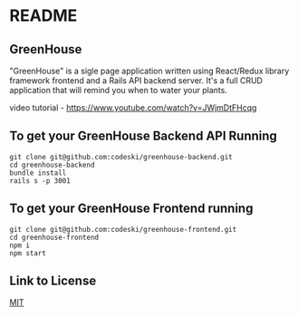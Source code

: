 # README

## GreenHouse 
"GreenHouse" is a sigle page application written using React/Redux library framework frontend and a Rails API backend server. It's a full CRUD application that will remind you when to water your plants.

video tutorial - https://www.youtube.com/watch?v=JWjmDtFHcqg


## To get your GreenHouse Backend API Running

```
git clone git@github.com:codeski/greenhouse-backend.git
cd greenhouse-backend
bundle install
rails s -p 3001
```
## To get your GreenHouse Frontend running

```
git clone git@github.com:codeski/greenhouse-frontend.git
cd greenhouse-frontend
npm i
npm start
```
## Link to License
[MIT](https://choosealicense.com/licenses/mit/)
